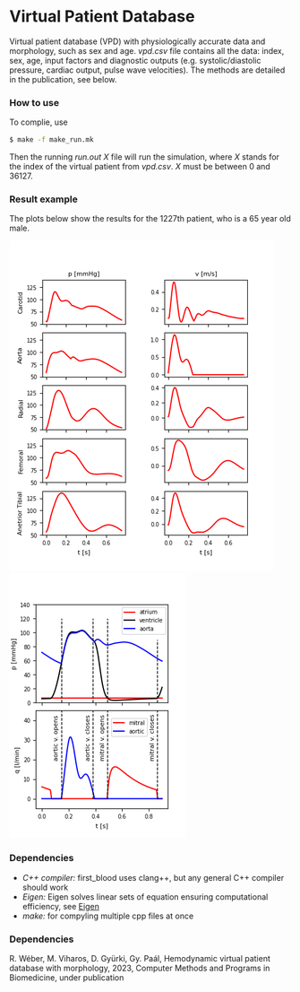 # Virtual Patient Database
Virtual patient database (VPD) with physiologically accurate data and morphology, such as sex and age. *vpd.csv* file contains all the data: index, sex, age, input factors and diagnostic outputs (e.g. systolic/diastolic pressure, cardiac output, pulse wave velocities). The methods are detailed in the publication, see below.

### How to use
To complie, use

```sh
$ make -f make_run.mk
```

Then the running *run.out X* file will run the simulation, where *X* stands for the index of the virtual patient from *vpd.csv*. *X* must be between 0 and 36127.

### Result example

The plots below show the results for the 1227th patient, who is a 65 year old male.

![VPD_ex](1227_male_65_arterial.png?raw=true "Arterial results")
![VPD_ex](1227_male_65_heart.png?raw=true "Heart results")

### Dependencies
- *C++ compiler:* first_blood uses clang++, but any general C++ compiler should work
- *Eigen:* Eigen solves linear sets of equation ensuring computational efficiency, see [Eigen](https://eigen.tuxfamily.org/index.php?title=Main_Page)
- *make:* for compyling multiple cpp files at once

### Dependencies
R. Wéber, M. Viharos, D. Gyürki, Gy. Paál, Hemodynamic virtual patient database with morphology, 2023, Computer Methods and Programs in Biomedicine, under publication